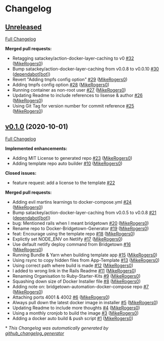 # Changelog

## [Unreleased](https://github.com/Ruby-Starter-Kits/Docker-Bridgetown-Generator/tree/HEAD)

[Full Changelog](https://github.com/Ruby-Starter-Kits/Docker-Bridgetown-Generator/compare/v0.1.0...HEAD)

**Merged pull requests:**

- Retagging satackey/action-docker-layer-caching to v0 [\#32](https://github.com/Ruby-Starter-Kits/Docker-Bridgetown-Generator/pull/32) ([MikeRogers0](https://github.com/MikeRogers0))
- Bump satackey/action-docker-layer-caching from v0.0.8 to v0.0.10 [\#30](https://github.com/Ruby-Starter-Kits/Docker-Bridgetown-Generator/pull/30) ([dependabot[bot]](https://github.com/apps/dependabot))
- Revert "Adding tmpfs config option" [\#29](https://github.com/Ruby-Starter-Kits/Docker-Bridgetown-Generator/pull/29) ([MikeRogers0](https://github.com/MikeRogers0))
- Adding tmpfs config option [\#28](https://github.com/Ruby-Starter-Kits/Docker-Bridgetown-Generator/pull/28) ([MikeRogers0](https://github.com/MikeRogers0))
- Running container as non-root user [\#27](https://github.com/Ruby-Starter-Kits/Docker-Bridgetown-Generator/pull/27) ([MikeRogers0](https://github.com/MikeRogers0))
- Updating Readme to include references to lisense & author [\#26](https://github.com/Ruby-Starter-Kits/Docker-Bridgetown-Generator/pull/26) ([MikeRogers0](https://github.com/MikeRogers0))
- Using Git Tag for version number for commit reference [\#25](https://github.com/Ruby-Starter-Kits/Docker-Bridgetown-Generator/pull/25) ([MikeRogers0](https://github.com/MikeRogers0))

## [v0.1.0](https://github.com/Ruby-Starter-Kits/Docker-Bridgetown-Generator/tree/v0.1.0) (2020-10-01)

[Full Changelog](https://github.com/Ruby-Starter-Kits/Docker-Bridgetown-Generator/compare/0c2b7a5b45cdab5d57d8f2ede0343ab3212d9964...v0.1.0)

**Implemented enhancements:**

- Adding MIT License to generated repo [\#23](https://github.com/Ruby-Starter-Kits/Docker-Bridgetown-Generator/pull/23) ([MikeRogers0](https://github.com/MikeRogers0))
- Adding template repo auto builder [\#10](https://github.com/Ruby-Starter-Kits/Docker-Bridgetown-Generator/pull/10) ([MikeRogers0](https://github.com/MikeRogers0))

**Closed issues:**

- feature request: add a license to the template [\#22](https://github.com/Ruby-Starter-Kits/Docker-Bridgetown-Generator/issues/22)

**Merged pull requests:**

- Adding evil martins learnings to docker-compose.yml [\#24](https://github.com/Ruby-Starter-Kits/Docker-Bridgetown-Generator/pull/24) ([MikeRogers0](https://github.com/MikeRogers0))
- Bump satackey/action-docker-layer-caching from v0.0.5 to v0.0.8 [\#21](https://github.com/Ruby-Starter-Kits/Docker-Bridgetown-Generator/pull/21) ([dependabot[bot]](https://github.com/apps/dependabot))
- bug: Mentioned rails when I meant bridgetown [\#20](https://github.com/Ruby-Starter-Kits/Docker-Bridgetown-Generator/pull/20) ([MikeRogers0](https://github.com/MikeRogers0))
- Rename repo to Docker-Bridgetown-Generator [\#19](https://github.com/Ruby-Starter-Kits/Docker-Bridgetown-Generator/pull/19) ([MikeRogers0](https://github.com/MikeRogers0))
- feat: Encourage using the template repo [\#18](https://github.com/Ruby-Starter-Kits/Docker-Bridgetown-Generator/pull/18) ([MikeRogers0](https://github.com/MikeRogers0))
- Explictly set NODE\_ENV on Netlify [\#17](https://github.com/Ruby-Starter-Kits/Docker-Bridgetown-Generator/pull/17) ([MikeRogers0](https://github.com/MikeRogers0))
- Use default netlify deploy command from Bridgetown [\#16](https://github.com/Ruby-Starter-Kits/Docker-Bridgetown-Generator/pull/16) ([MikeRogers0](https://github.com/MikeRogers0))
- Running Bundle & Yarn when building template app [\#15](https://github.com/Ruby-Starter-Kits/Docker-Bridgetown-Generator/pull/15) ([MikeRogers0](https://github.com/MikeRogers0))
- Using rsync to copy hidden files from App-Template [\#13](https://github.com/Ruby-Starter-Kits/Docker-Bridgetown-Generator/pull/13) ([MikeRogers0](https://github.com/MikeRogers0))
- Using correct path where build is made [\#12](https://github.com/Ruby-Starter-Kits/Docker-Bridgetown-Generator/pull/12) ([MikeRogers0](https://github.com/MikeRogers0))
- I added to wrong link in the Rails Readme [\#11](https://github.com/Ruby-Starter-Kits/Docker-Bridgetown-Generator/pull/11) ([MikeRogers0](https://github.com/MikeRogers0))
- Renaming Organisation to Ruby-Starter-Kits [\#9](https://github.com/Ruby-Starter-Kits/Docker-Bridgetown-Generator/pull/9) ([MikeRogers0](https://github.com/MikeRogers0))
- Squashing down size of Docker Installer file [\#8](https://github.com/Ruby-Starter-Kits/Docker-Bridgetown-Generator/pull/8) ([MikeRogers0](https://github.com/MikeRogers0))
- Adding note on: bridgetown-automation-docker-compose repo [\#7](https://github.com/Ruby-Starter-Kits/Docker-Bridgetown-Generator/pull/7) ([MikeRogers0](https://github.com/MikeRogers0))
- Attaching ports 4001 & 4002 [\#6](https://github.com/Ruby-Starter-Kits/Docker-Bridgetown-Generator/pull/6) ([MikeRogers0](https://github.com/MikeRogers0))
- Always pull down the latest docker image in installer [\#5](https://github.com/Ruby-Starter-Kits/Docker-Bridgetown-Generator/pull/5) ([MikeRogers0](https://github.com/MikeRogers0))
- Updating Readme to include more thoughts [\#4](https://github.com/Ruby-Starter-Kits/Docker-Bridgetown-Generator/pull/4) ([MikeRogers0](https://github.com/MikeRogers0))
- Using a monthly cronjob to build the image [\#3](https://github.com/Ruby-Starter-Kits/Docker-Bridgetown-Generator/pull/3) ([MikeRogers0](https://github.com/MikeRogers0))
- Adding a docker auto build & push script [\#1](https://github.com/Ruby-Starter-Kits/Docker-Bridgetown-Generator/pull/1) ([MikeRogers0](https://github.com/MikeRogers0))



\* *This Changelog was automatically generated by [github_changelog_generator](https://github.com/github-changelog-generator/github-changelog-generator)*
